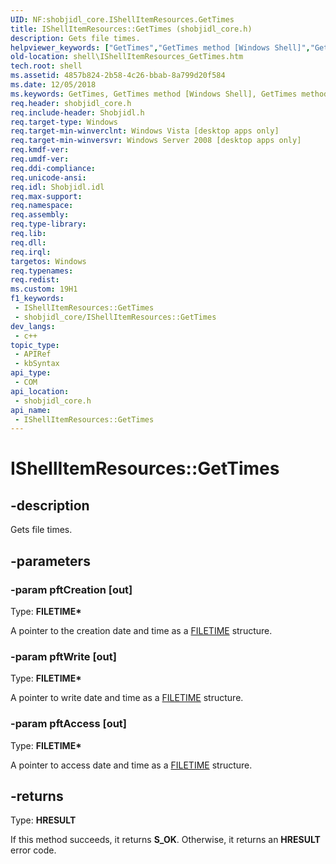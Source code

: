 ```yaml
---
UID: NF:shobjidl_core.IShellItemResources.GetTimes
title: IShellItemResources::GetTimes (shobjidl_core.h)
description: Gets file times.
helpviewer_keywords: ["GetTimes","GetTimes method [Windows Shell]","GetTimes method [Windows Shell]","IShellItemResources interface","IShellItemResources interface [Windows Shell]","GetTimes method","IShellItemResources.GetTimes","IShellItemResources::GetTimes","_shell_IShellItemResources_GetTimes","shell.IShellItemResources_GetTimes","shobjidl_core/IShellItemResources::GetTimes"]
old-location: shell\IShellItemResources_GetTimes.htm
tech.root: shell
ms.assetid: 4857b824-2b58-4c26-bbab-8a799d20f584
ms.date: 12/05/2018
ms.keywords: GetTimes, GetTimes method [Windows Shell], GetTimes method [Windows Shell],IShellItemResources interface, IShellItemResources interface [Windows Shell],GetTimes method, IShellItemResources.GetTimes, IShellItemResources::GetTimes, _shell_IShellItemResources_GetTimes, shell.IShellItemResources_GetTimes, shobjidl_core/IShellItemResources::GetTimes
req.header: shobjidl_core.h
req.include-header: Shobjidl.h
req.target-type: Windows
req.target-min-winverclnt: Windows Vista [desktop apps only]
req.target-min-winversvr: Windows Server 2008 [desktop apps only]
req.kmdf-ver: 
req.umdf-ver: 
req.ddi-compliance: 
req.unicode-ansi: 
req.idl: Shobjidl.idl
req.max-support: 
req.namespace: 
req.assembly: 
req.type-library: 
req.lib: 
req.dll: 
req.irql: 
targetos: Windows
req.typenames: 
req.redist: 
ms.custom: 19H1
f1_keywords:
 - IShellItemResources::GetTimes
 - shobjidl_core/IShellItemResources::GetTimes
dev_langs:
 - c++
topic_type:
 - APIRef
 - kbSyntax
api_type:
 - COM
api_location:
 - shobjidl_core.h
api_name:
 - IShellItemResources::GetTimes
---
```


# IShellItemResources::GetTimes


## -description

Gets file times.

## -parameters

### -param pftCreation [out]

Type: <b>FILETIME*</b>

A pointer to the creation date and time as a <a href="/windows/desktop/api/minwinbase/ns-minwinbase-filetime">FILETIME</a> structure.

### -param pftWrite [out]

Type: <b>FILETIME*</b>

A pointer to write date and time as a <a href="/windows/desktop/api/minwinbase/ns-minwinbase-filetime">FILETIME</a> structure.

### -param pftAccess [out]

Type: <b>FILETIME*</b>

A pointer to access date and time as a <a href="/windows/desktop/api/minwinbase/ns-minwinbase-filetime">FILETIME</a> structure.

## -returns

Type: <b>HRESULT</b>

If this method succeeds, it returns <b xmlns:loc="http://microsoft.com/wdcml/l10n">S_OK</b>. Otherwise, it returns an <b xmlns:loc="http://microsoft.com/wdcml/l10n">HRESULT</b> error code.

